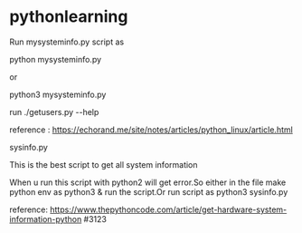 # pythonlearning

Run mysysteminfo.py script as 

python mysysteminfo.py

or 

python3 mysysteminfo.py


run ./getusers.py --help  

reference : https://echorand.me/site/notes/articles/python_linux/article.html

sysinfo.py

This is the best script to get all system information  

When u run this script with python2 will get error.So either in the file make python env as python3 & run the script.Or run script as python3 sysinfo.py

reference: https://www.thepythoncode.com/article/get-hardware-system-information-python
#3123
